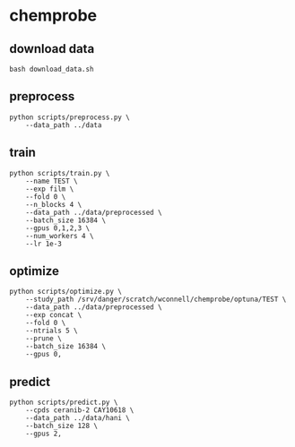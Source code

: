 # chemprobe

## download data
```
bash download_data.sh
```
## preprocess
```
python scripts/preprocess.py \
    --data_path ../data
```

## train
```
python scripts/train.py \
    --name TEST \
    --exp film \
    --fold 0 \
    --n_blocks 4 \
    --data_path ../data/preprocessed \
    --batch_size 16384 \
    --gpus 0,1,2,3 \
    --num_workers 4 \
    --lr 1e-3
```

## optimize
```
python scripts/optimize.py \
    --study_path /srv/danger/scratch/wconnell/chemprobe/optuna/TEST \
    --data_path ../data/preprocessed \
    --exp concat \
    --fold 0 \
    --ntrials 5 \
    --prune \
    --batch_size 16384 \
    --gpus 0,
```

## predict
```
python scripts/predict.py \
    --cpds ceranib-2 CAY10618 \
    --data_path ../data/hani \
    --batch_size 128 \
    --gpus 2,
```
